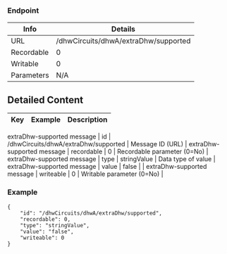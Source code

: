 # 



### Endpoint

| Info  | Details |
| ------------- | ------------- |
| URL   | /dhwCircuits/dhwA/extraDhw/supported   |
| Recordable   | 0   |
| Writable   | 0   |
| Parameters  | N/A  |

## Detailed Content

|  Key  | Example | Description |
| ------------- | :------: | ------------- |
extraDhw-supported message
|  id | /dhwCircuits/dhwA/extraDhw/supported | Message ID (URL) |
extraDhw-supported message
|  recordable | 0 | Recordable parameter (0=No) |
extraDhw-supported message
|  type | stringValue | Data type of value |
extraDhw-supported message
|  value | false |  |
extraDhw-supported message
|  writeable | 0 | Writable parameter (0=No) |

### Example
```
{
    "id": "/dhwCircuits/dhwA/extraDhw/supported",
    "recordable": 0,
    "type": "stringValue",
    "value": "false",
    "writeable": 0
}
```
